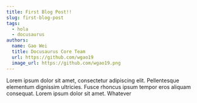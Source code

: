```yaml
---
title: First Blog Post!!
slug: first-blog-post
tags:
  - hola
  - docusaurus
authors:
  name: Gao Wei
  title: Docusaurus Core Team
  url: https://github.com/wgao19
  image_url: https://github.com/wgao19.png
---
```

Lorem ipsum dolor sit amet, consectetur adipiscing elit. Pellentesque elementum dignissim ultricies. Fusce rhoncus ipsum tempor eros aliquam consequat. Lorem ipsum dolor sit amet. Whatever